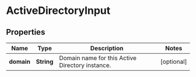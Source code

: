 # ActiveDirectoryInput

## Properties
Name | Type | Description | Notes
------------ | ------------- | ------------- | -------------
**domain** | **String** | Domain name for this Active Directory instance. |  [optional]
